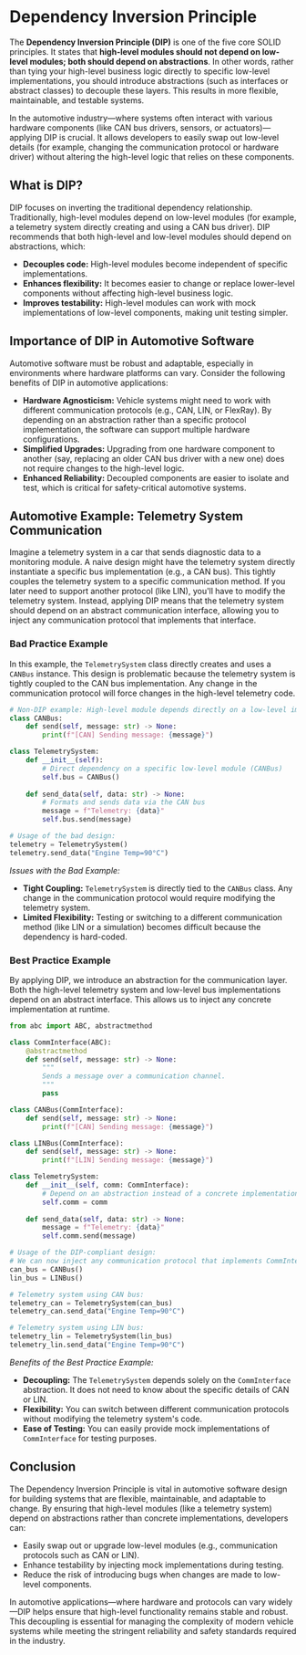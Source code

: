 # Dependency Inversion Principle

The **Dependency Inversion Principle (DIP)** is one of the five core SOLID principles. It states that **high-level modules should not depend on low-level modules; both should depend on abstractions**. In other words, rather than tying your high-level business logic directly to specific low-level implementations, you should introduce abstractions (such as interfaces or abstract classes) to decouple these layers. This results in more flexible, maintainable, and testable systems.

In the automotive industry—where systems often interact with various hardware components (like CAN bus drivers, sensors, or actuators)—applying DIP is crucial. It allows developers to easily swap out low-level details (for example, changing the communication protocol or hardware driver) without altering the high-level logic that relies on these components.

## What is DIP?

DIP focuses on inverting the traditional dependency relationship. Traditionally, high-level modules depend on low-level modules (for example, a telemetry system directly creating and using a CAN bus driver). DIP recommends that both high-level and low-level modules should depend on abstractions, which:
- **Decouples code:** High-level modules become independent of specific implementations.
- **Enhances flexibility:** It becomes easier to change or replace lower-level components without affecting high-level business logic.
- **Improves testability:** High-level modules can work with mock implementations of low-level components, making unit testing simpler.

## Importance of DIP in Automotive Software

Automotive software must be robust and adaptable, especially in environments where hardware platforms can vary. Consider the following benefits of DIP in automotive applications:
- **Hardware Agnosticism:** Vehicle systems might need to work with different communication protocols (e.g., CAN, LIN, or FlexRay). By depending on an abstraction rather than a specific protocol implementation, the software can support multiple hardware configurations.
- **Simplified Upgrades:** Upgrading from one hardware component to another (say, replacing an older CAN bus driver with a new one) does not require changes to the high-level logic.
- **Enhanced Reliability:** Decoupled components are easier to isolate and test, which is critical for safety-critical automotive systems.

## Automotive Example: Telemetry System Communication

Imagine a telemetry system in a car that sends diagnostic data to a monitoring module. A naive design might have the telemetry system directly instantiate a specific bus implementation (e.g., a CAN bus). This tightly couples the telemetry system to a specific communication method. If you later need to support another protocol (like LIN), you'll have to modify the telemetry system. Instead, applying DIP means that the telemetry system should depend on an abstract communication interface, allowing you to inject any communication protocol that implements that interface.

### Bad Practice Example

In this example, the `TelemetrySystem` class directly creates and uses a `CANBus` instance. This design is problematic because the telemetry system is tightly coupled to the CAN bus implementation. Any change in the communication protocol will force changes in the high-level telemetry code.

```python
# Non-DIP example: High-level module depends directly on a low-level implementation (CAN bus)
class CANBus:
    def send(self, message: str) -> None:
        print(f"[CAN] Sending message: {message}")

class TelemetrySystem:
    def __init__(self):
        # Direct dependency on a specific low-level module (CANBus)
        self.bus = CANBus()
    
    def send_data(self, data: str) -> None:
        # Formats and sends data via the CAN bus
        message = f"Telemetry: {data}"
        self.bus.send(message)

# Usage of the bad design:
telemetry = TelemetrySystem()
telemetry.send_data("Engine Temp=90°C")
```

*Issues with the Bad Example:*
- **Tight Coupling:** `TelemetrySystem` is directly tied to the `CANBus` class. Any change in the communication protocol would require modifying the telemetry system.
- **Limited Flexibility:** Testing or switching to a different communication method (like LIN or a simulation) becomes difficult because the dependency is hard-coded.

### Best Practice Example

By applying DIP, we introduce an abstraction for the communication layer. Both the high-level telemetry system and low-level bus implementations depend on an abstract interface. This allows us to inject any concrete implementation at runtime.

```python
from abc import ABC, abstractmethod

class CommInterface(ABC):
    @abstractmethod
    def send(self, message: str) -> None:
        """
        Sends a message over a communication channel.
        """
        pass

class CANBus(CommInterface):
    def send(self, message: str) -> None:
        print(f"[CAN] Sending message: {message}")

class LINBus(CommInterface):
    def send(self, message: str) -> None:
        print(f"[LIN] Sending message: {message}")

class TelemetrySystem:
    def __init__(self, comm: CommInterface):
        # Depend on an abstraction instead of a concrete implementation
        self.comm = comm
    
    def send_data(self, data: str) -> None:
        message = f"Telemetry: {data}"
        self.comm.send(message)

# Usage of the DIP-compliant design:
# We can now inject any communication protocol that implements CommInterface.
can_bus = CANBus()
lin_bus = LINBus()

# Telemetry system using CAN bus:
telemetry_can = TelemetrySystem(can_bus)
telemetry_can.send_data("Engine Temp=90°C")

# Telemetry system using LIN bus:
telemetry_lin = TelemetrySystem(lin_bus)
telemetry_lin.send_data("Engine Temp=90°C")
```

*Benefits of the Best Practice Example:*
- **Decoupling:** The `TelemetrySystem` depends solely on the `CommInterface` abstraction. It does not need to know about the specific details of CAN or LIN.
- **Flexibility:** You can switch between different communication protocols without modifying the telemetry system's code.
- **Ease of Testing:** You can easily provide mock implementations of `CommInterface` for testing purposes.

## Conclusion

The Dependency Inversion Principle is vital in automotive software design for building systems that are flexible, maintainable, and adaptable to change. By ensuring that high-level modules (like a telemetry system) depend on abstractions rather than concrete implementations, developers can:
- Easily swap out or upgrade low-level modules (e.g., communication protocols such as CAN or LIN).
- Enhance testability by injecting mock implementations during testing.
- Reduce the risk of introducing bugs when changes are made to low-level components.

In automotive applications—where hardware and protocols can vary widely—DIP helps ensure that high-level functionality remains stable and robust. This decoupling is essential for managing the complexity of modern vehicle systems while meeting the stringent reliability and safety standards required in the industry.